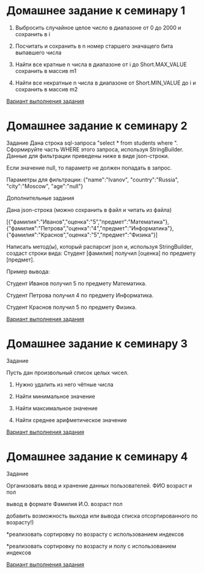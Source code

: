 # Домашнее задание к семинару 1

1. Выбросить случайное целое число в диапазоне от 0 до 2000 и сохранить в i

2. Посчитать и сохранить в n номер старшего значащего бита выпавшего числа

3. Найти все кратные n числа в диапазоне от i до Short.MAX_VALUE сохранить в массив m1

4. Найти все некратные n числа в диапазоне от Short.MIN_VALUE до i и сохранить в массив m2

[Вариант выполнения задания](https://github.com/ArtemGit007/HW.java1/blob/master/Homework1/hwork1.java)


# Домашнее задание к семинару 2

Задание
Дана строка sql-запроса "select * from students where ". Сформируйте часть WHERE этого запроса, используя StringBuilder. Данные для фильтрации приведены ниже в виде json-строки.

Если значение null, то параметр не должен попадать в запрос.

Параметры для фильтрации: {"name":"Ivanov", "country":"Russia", "city":"Moscow", "age":"null"}

Дополнительные задания

Дана json-строка (можно сохранить в файл и читать из файла)

[{"фамилия":"Иванов","оценка":"5","предмет":"Математика"},{"фамилия":"Петрова","оценка":"4","предмет":"Информатика"},{"фамилия":"Краснов","оценка":"5","предмет":"Физика"}]

Написать метод(ы), который распарсит json и, используя StringBuilder, создаст строки вида: Студент [фамилия] получил [оценка] по предмету [предмет].

Пример вывода:

Студент Иванов получил 5 по предмету Математика.

Студент Петрова получил 4 по предмету Информатика.

Студент Краснов получил 5 по предмету Физика.


[Вариант выполнения задания](https://github.com/ArtemGit007/HW.java1/blob/master/Homework2/hwork2.java)


# Домашнее задание к семинару 3

Задание

Пусть дан произвольный список целых чисел.

1) Нужно удалить из него чётные числа

2) Найти минимальное значение

3) Найти максимальное значение

4) Найти среднее арифметическое значение

[Вариант выполнения задания](https://github.com/ArtemGit007/HW.java1/tree/master/Homework3)


# Домашнее задание к семинару 4

Задание

Организовать ввод и хранение данных пользователей. ФИО возраст и пол

вывод в формате Фамилия И.О. возраст пол

добавить возможность выхода или вывода списка отсортированного по возрасту!)

*реализовать сортировку по возрасту с использованием индексов

*реализовать сортировку по возрасту и полу с использованием индексов

[Вариант выполнения задания]()

